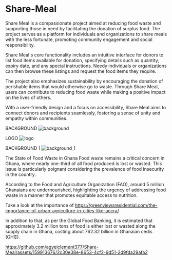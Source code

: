 # Share-Meal
Share Meal is a compassionate project aimed at reducing food waste and supporting those in need by facilitating the donation of surplus food. The project serves as a platform for individuals and organizations to share meals with the less fortunate, promoting community engagement and social responsibility.

Share Meal's core functionality includes an intuitive interface for donors to list food items available for donation, specifying details such as quantity, expiry date, and any special instructions. Needy individuals or organizations can then browse these listings and request the food items they require.

The project also emphasizes sustainability by encouraging the donation of perishable items that would otherwise go to waste. Through Share Meal, users can contribute to reducing food waste while making a positive impact on the lives of others.

With a user-friendly design and a focus on accessibility, Share Meal aims to connect donors and recipients seamlessly, fostering a sense of unity and empathy within communities.

BACKGROUND 
![background](https://github.com/agyeiclement377/Share-Meal/assets/159913676/9fdcffe1-3c2c-44c8-b095-b3587217630f)

LOGO
![logo](https://github.com/agyeiclement377/Share-Meal/assets/159913676/6f2ca6db-e696-455d-b39a-2da00a815944)

BACKGROUND 1
![background_1](https://github.com/agyeiclement377/Share-Meal/assets/159913676/79876a43-a3ba-47b4-9bd9-702cd83952f9)

The State of Food Waste in Ghana
Food waste remains a critical concern in Ghana, where nearly one-third of all food produced is lost or wasted. This issue is particularly poignant considering the prevalence of food insecurity in the country. 

According to the Food and Agriculture Organization (FAO), around 5 million Ghanaians are undernourished, highlighting the urgency of addressing food waste in a manner that promotes equitable access to nutrition.

Take a look at the importance of https://greenviewsresidential.com/the-importance-of-urban-agriculture-in-cities-like-accra/

In addition to that, as per the Global Food Banking, it is estimated that approximately 3.2 million tons of food is either lost or wasted along the supply chain in Ghana, costing about 762.32 billion in Ghanaian cedis (GH₵). 

https://github.com/agyeiclement377/Share-Meal/assets/159913676/2c30e38e-8653-4cf2-9d51-2d9fda29afa2

